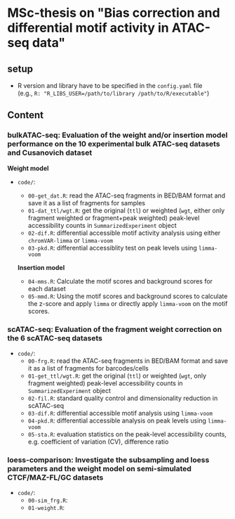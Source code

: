# MSc-thesis on "Bias correction and differential motif activity in ATAC-seq data"

## setup
- R version and library have to be specified in the `config.yaml` file  
  (e.g., `R: "R_LIBS_USER=/path/to/library /path/to/R/executable"`)

## Content 
### bulkATAC-seq: Evaluation of the weight and/or insertion model performance on the 10 experimental bulk ATAC-seq datasets and Cusanovich dataset
**Weight model**
- `code/`:
  - `00-get_dat.R`: read the ATAC-seq fragments in BED/BAM format and save it as a list of fragments for samples
  - `01-dat_ttl/wgt.R`: get the original (`ttl`) or weighted (`wgt`, either only fragment weighted or fragment+peak weighted) peak-level accessibility counts in `SummarizedExperiment` object
  - `02-dif.R`: differential accessible motif activity analysis using either `chromVAR-limma` or `limma-voom` 
  - `03-pkd.R`: differential accessiblity test on peak levels using `limma-voom`
  
  **Insertion model**
  - `04-mms.R`: Calculate the motif scores and background scores for each dataset
  - `05-mmd.R`: Using the motif scores and background scores to calculate the z-score and apply `limma` or directly apply `limma-voom` on the motif scores.

### scATAC-seq: Evaluation of the fragment weight correction on the 6 scATAC-seq datasets
- `code/`:
  - `00-frg.R`: read the ATAC-seq fragments in BED/BAM format and save it as a list of fragments for barcodes/cells
  - `01-get_ttl/wgt.R`: get the original (`ttl`) or weighted (`wgt`, only fragment weighted) peak-level accessibility counts in `SummarizedExperiment` object
  - `02-fil.R`: standard quality control and dimensionality reduction in scATAC-seq
  - `03-dif.R`: differential accessible motif analysis using `limma-voom`
  - `04-pkd.R`: differential accessible analysis on peak levels using `limma-voom`
  - `05-sta.R`: evaluation statistics on the peak-level accessibility counts, e.g. coefficient of variation (CV), difference ratio
 
### loess-comparison: Investigate the subsampling and loess parameters and the weight model on semi-simulated CTCF/MAZ-FL/GC datasets
- `code/`:
  - `00-sim_frg.R`:  
  - `01-weight.R`: 

